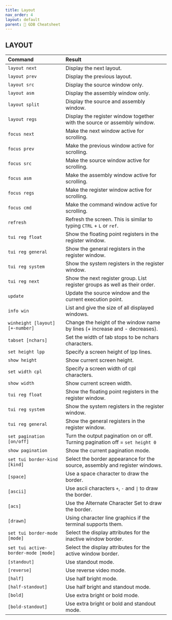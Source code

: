 ```yaml
---
title: Layout
nav_order: 4
layout: default
parent: 📑 GDB Cheatsheet
---
```


## **LAYOUT**

| Command                             | Result                                                                        |
| :---------------------------------- | :---------------------------------------------------------------------------- |
| `layout next`                       | Display the next layout.                                                      |
| `layout prev`                       | Display the previous layout.                                                  |
| `layout src`                        | Display the source window only.                                               |
| `layout asm`                        | Display the assembly window only.                                             |
| `layout split`                      | Display the source and assembly window.                                       |
| `layout regs`                       | Display the register window together with the source or assembly window.      |
| `focus next`                        | Make the next window active for scrolling.                                    |
| `focus prev`                        | Make the previous window active for scrolling.                                |
| `focus src`                         | Make the source window active for scrolling.                                  |
| `focus asm`                         | Make the assembly window active for scrolling.                                |
| `focus regs`                        | Make the register window active for scrolling.                                |
| `focus cmd`                         | Make the command window active for scrolling.                                 |
| `refresh`                           | Refresh the screen. This is similar to typing `CTRL` + `L` or `ref`.          |
| `tui reg float`                     | Show the floating point registers in the register window.                     |
| `tui reg general`                   | Show the general registers in the register window.                            |
| `tui reg system`                    | Show the system registers in the register window.                             |
| `tui reg next`                      | Show the next register group. List register groups as well as their order.    |
| `update`                            | Update the source window and the current execution point.                     |
| `info win`                          | List and give the size of all displayed windows.                              |
| `winheight [layout] [+-number]`     | Change the height of the window name by lines (+ increase and - decreases).   |
| `tabset [nchars]`                   | Set the width of tab stops to be nchars characters.                           |
| `set height lpp`                    | Specify a screen height of lpp lines.                                         |
| `show height`                       | Show current screen height.                                                   |
| `set width cpl`                     | Specify a screen width of cpl characters.                                     |
| `show width`                        | Show current screen width.                                                    |
| `tui reg float`                     | Show the floating point registers in the register window.                     |
| `tui reg system`                    | Show the system registers in the register window.                             |
| `tui reg general`                   | Show the general registers in the register window.                            |
| `set pagination [on/off]`           | Turn the output pagination on or off. Turning pagination off = `set height 0` |
| `show pagination`                   | Show the current pagination mode.                                             |
| `set tui border-kind [kind]`        | Select the border appearance for the source, assembly and register windows.   |
| `[space]`                           | Use a space character to draw the border.                                     |
| `[ascii]`                           | Use ascii characters `+`, `-` and `\|` to draw the border.                    |
| `[acs]`                             | Use the Alternate Character Set to draw the border.                           |
| `[drawn]`                           | Using character line graphics if the terminal supports them.                  |
| `set tui border-mode [mode]`        | Select the display attributes for the inactive window border.                 |
| `set tui active-border-mode [mode]` | Select the display attributes for the active window border.                   |
| `[standout]`                        | Use standout mode.                                                            |
| `[reverse]`                         | Use reverse video mode.                                                       |
| `[half]`                            | Use half bright mode.                                                         |
| `[half-standout]`                   | Use half bright and standout mode.                                            |
| `[bold]`                            | Use extra bright or bold mode.                                                |
| `[bold-standout]`                   | Use extra bright or bold and standout mode.                                   |